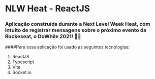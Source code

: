 # NLW Heat - ReactJS

### Aplicação construída durante a Next Level Week Heat, com intuíto de registrar mensagens sobre o próximo evento da Rockeseat, o DoWhile 2021! 🚀🚀

####Para essa aplicação foi usado as seguintes tecnologias:
1. ReactJS
2. Typescript
3. Vite
4. Socket.io
